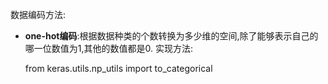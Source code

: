 数据编码方法:

- **one-hot编码**:根据数据种类的个数转换为多少维的空间,除了能够表示自己的哪一位数值为1,其他的数值都是0. 实现方法:

  from keras.utils.np_utils import to_categorical

  